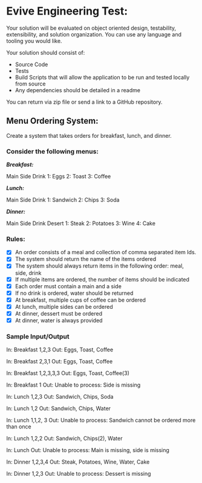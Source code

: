 # Evive Engineering Test:

Your solution will be evaluated on object oriented design, testability, extensibility, and solution organization.
You can use any language and tooling you would like.

Your solution should consist of:

- Source Code
- Tests
- Build Scripts that will allow the application to be run and tested locally from source
- Any dependencies should be detailed in a readme

You can return via zip file or send a link to a GitHub repository.

## Menu Ordering System:

Create a system that takes orders for breakfast, lunch, and dinner.

### Consider the following menus:

_**Breakfast:**_

Main Side Drink
1: Eggs 2: Toast 3: Coffee

_**Lunch:**_

Main Side Drink
1: Sandwich 2: Chips 3: Soda

_**Dinner:**_

Main Side Drink Desert
1: Steak 2: Potatoes 3: Wine 4: Cake

### Rules:

- [x] An order consists of a meal and collection of comma separated item Ids.
- [x] The system should return the name of the items ordered
- [x] The system should always return items in the following order: meal, side, drink
- [x] If multiple items are ordered, the number of items should be indicated
- [x] Each order must contain a main and a side
- [x] If no drink is ordered, water should be returned
- [x] At breakfast, multiple cups of coffee can be ordered
- [x] At lunch, multiple sides can be ordered
- [x] At dinner, dessert must be ordered
- [x] At dinner, water is always provided

### Sample Input/Output

In: Breakfast 1,2,3
Out: Eggs, Toast, Coffee

In: Breakfast 2,3,1
Out: Eggs, Toast, Coffee

In: Breakfast 1,2,3,3,3
Out: Eggs, Toast, Coffee(3)

In: Breakfast 1
Out: Unable to process: Side is missing

In: Lunch 1,2,3
Out: Sandwich, Chips, Soda

In: Lunch 1,2
Out: Sandwich, Chips, Water

In: Lunch 1,1,2, 3
Out: Unable to process: Sandwich cannot be ordered more than once

In: Lunch 1,2,2
Out: Sandwich, Chips(2), Water

In: Lunch
Out: Unable to process: Main is missing, side is missing

In: Dinner 1,2,3,4
Out: Steak, Potatoes, Wine, Water, Cake

In: Dinner 1,2,3
Out: Unable to process: Dessert is missing
